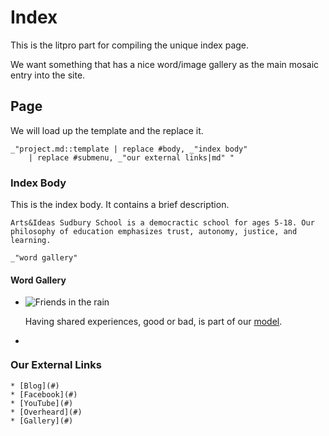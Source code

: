 # Index

This is the litpro part for compiling the unique index page. 

We want something that has a nice word/image gallery as the main mosaic entry
into the site. 

## Page

We will load up the template and the replace it. 

    _"project.md::template | replace #body, _"index body" 
        | replace #submenu, _"our external links|md" "


### Index Body

This is the index body. It contains a brief description. 

    Arts&Ideas Sudbury School is a democractic school for ages 5-18. Our
    philosophy of education emphasizes trust, autonomy, justice, and learning.  

    _"word gallery"

#### Word Gallery


* ![Friends in the rain](rain.jpg)

     Having shared experiences, good or bad, is part of our
     [model](model.html).
* ![]()

### Our External Links

    * [Blog](#)
    * [Facebook](#)
    * [YouTube](#)
    * [Overheard](#)
    * [Gallery](#)
